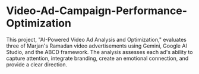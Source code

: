 # Video-Ad-Campaign-Performance-Optimization
This project, "AI-Powered Video Ad Analysis and Optimization," evaluates three of Marjan's Ramadan video advertisements using Gemini, Google AI Studio, and the ABCD framework. The analysis assesses each ad's ability to capture attention, integrate branding, create an emotional connection, and provide a clear direction.

